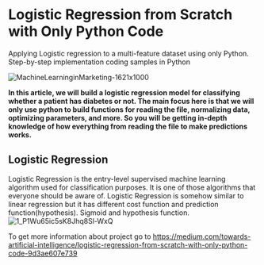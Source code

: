 # Logistic Regression from Scratch with Only Python Code

Applying Logistic regression to a multi-feature dataset using only Python. Step-by-step implementation coding samples in Python

![MachineLearninginMarketing-1621x1000](https://user-images.githubusercontent.com/46081301/87272818-fcc42a00-c4f4-11ea-9cdf-977e50cc754c.jpg)

**In this article, we will build a logistic regression model for classifying whether a patient has diabetes or not. The main focus here is that we 
will only use python to build functions for reading the file, normalizing data, optimizing parameters, and more. So you will be getting in-depth 
knowledge of how everything from reading the file to make predictions works.**

## Logistic Regression

Logistic Regression is the entry-level supervised machine learning algorithm used for classification purposes. It is one of those algorithms that everyone should be aware of. Logistic Regression is somehow similar to linear regression but it has different cost function and prediction function(hypothesis).
Sigmoid and hypothesis function.
![1_P1Wu65ic5sK8Jhq8Sl-WxQ](https://user-images.githubusercontent.com/46081301/87272991-85db6100-c4f5-11ea-921f-1f9078734881.png)

To get more information about project go to https://medium.com/towards-artificial-intelligence/logistic-regression-from-scratch-with-only-python-code-9d3ae607e739
